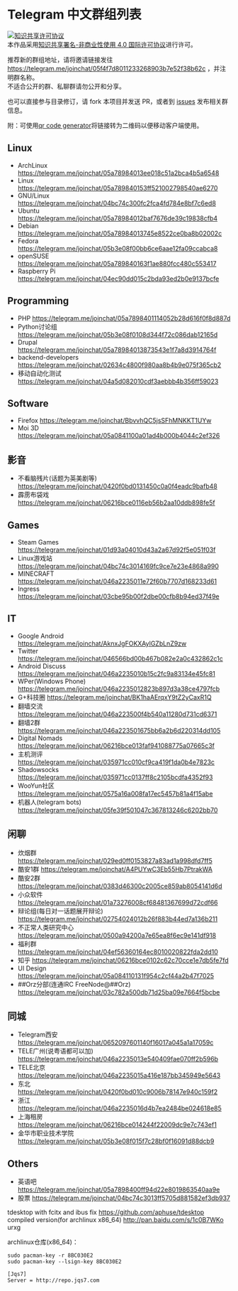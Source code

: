 # Telegram 中文群组列表

<a rel="license" href="http://creativecommons.org/licenses/by-nc/4.0/"><img alt="知识共享许可协议" style="border-width:0" src="https://i.creativecommons.org/l/by-nc/4.0/88x31.png" /></a><br />本<span xmlns:dct="http://purl.org/dc/terms/" href="http://purl.org/dc/dcmitype/Dataset" rel="dct:type">作品</span>采用<a rel="license" href="http://creativecommons.org/licenses/by-nc/4.0/">知识共享署名-非商业性使用 4.0 国际许可协议</a>进行许可。

推荐新的群组地址，请将邀请链接发往 https://telegram.me/joinchat/05f4f7d8011233268903b7e52f38b62c ，并注明群名称。  
不适合公开的群、私聊群请勿公开和分享。

也可以直接参与目录修订，请 fork 本项目并发送 PR，或者到 [issues](https://github.com/jqs7/telegram-chinese-groups/issues) 发布相关群信息。

附：可使用[qr code generator](http://www.qr-code-generator.com/)将链接转为二维码以便移动客户端使用。

## Linux
- ArchLinux https://telegram.me/joinchat/05a78984013ee018c51a2bca4b5a6548
- Linux https://telegram.me/joinchat/05a789840153ff521002798540ae6270
- GNU/Linux https://telegram.me/joinchat/04bc74c300fc2fca4fd784e8bf7c6ed8
- Ubuntu https://telegram.me/joinchat/05a78984012baf7676de39c19838cfb4
- Debian https://telegram.me/joinchat/05a78984013745e8522ce0ba8b02002c
- Fedora https://telegram.me/joinchat/05b3e08f00bb6ce6aae12fa09ccabca8
- openSUSE https://telegram.me/joinchat/05a789840163f1ae880fcc480c553417
- Raspberry Pi https://telegram.me/joinchat/04ec90dd015c2bda93ed2b0e9137bcfe

## Programming
- PHP https://telegram.me/joinchat/05a7898401114052b28d616f0f8d887d
- Python讨论组 https://telegram.me/joinchat/05b3e08f0108d344f72c086dab12165d
- Drupal https://telegram.me/joinchat/05a78984013873543e1f7a8d3914764f
- backend-developers https://telegram.me/joinchat/02634c4800f980aa8b4b9e075f365cb2
- 移动自动化测试 https://telegram.me/joinchat/04a5d082010cdf3aebbb4b356ff59023

## Software
- Firefox https://telegram.me/joinchat/BbvvhQC5jsSFhMNKKT1UYw
- Moi 3D https://telegram.me/joinchat/05a0841100a01ad4b000b4044c2ef326

## 影音
- 不看脑残片(话题为英美剧等) https://telegram.me/joinchat/0420f0bd0131450c0a0f4eadc9bafb48
- 霹雳布袋戏 https://telegram.me/joinchat/06216bce0116eb56b2aa10ddb898fe5f

## Games
- Steam Games https://telegram.me/joinchat/01d93a04010d43a2a67d92f5e051f03f
- Linux游戏站 https://telegram.me/joinchat/04bc74c3014169fc9ce7e23e4868a990
- MINECRAFT https://telegram.me/joinchat/046a2235011e72f60b7707d168233d61
- Ingress https://telegram.me/joinchat/03cbe95b00f2dbe00cfb8b94ed37f49e

## IT
- Google Android https://telegram.me/joinchat/AknxJgFOKXAylGZbLnZ9zw
- Twitter https://telegram.me/joinchat/046566bd00b467b082e2a0c432862c1c
- Android Discuss https://telegram.me/joinchat/046a2235010b15c2fc9a83134e45fc81
- WPer(Windows Phone) https://telegram.me/joinchat/046a2235012823b897d3a38ce4797fcb
- G+科技圈 https://telegram.me/joinchat/BK1haAErqxY9tZ2yCaxR1Q
- 翻墙交流 https://telegram.me/joinchat/046a223500f4b540a11280d731cd6371
- 翻墙2群 https://telegram.me/joinchat/046a223501675bb6a2b6d220314dd105
- Digital Nomads https://telegram.me/joinchat/06216bce013faf941088775a07665c3f
- 主机测评 https://telegram.me/joinchat/035971cc010cf9ca419f1da0b4e7823c
- Shadowsocks https://telegram.me/joinchat/035971cc0137ff8c2105bcdfa4352f93
- WooYun社区 https://telegram.me/joinchat/0575a16a008fa17ec5457b81a4f15abe
- 机器人(telegram bots) https://telegram.me/joinchat/05fe39f501047c367813246c6202bb70

## 闲聊
- 炊烟群 https://telegram.me/joinchat/029ed0ff0153827a83ad1a998dfd7ff5
- 酷安1群 https://telegram.me/joinchat/A4PUYwC3Eb55Hb7PtrakWA
- 酷安2群 https://telegram.me/joinchat/0383d46300c2005ce859ab8054141d6d
- 小众软件 https://telegram.me/joinchat/01a73276008cf68481367699d72cdf66
- 辩论组(每日对一话题展开辩论) https://telegram.me/joinchat/02754024012b26f883b44ed7a136b211
- 不正常人类研究中心 https://telegram.me/joinchat/0500a94200a7e65ea8f6ec9e141df918
- 福利群 https://telegram.me/joinchat/04ef56360164ec8010020822fda2dd10
- 知乎 https://telegram.me/joinchat/06216bce0102c62c70cce1e7db5fe7fd
- UI Design https://telegram.me/joinchat/05a084110131f954c2cf44a2b47f7025
- ##Orz分部(连通IRC FreeNode@##Orz) https://telegram.me/joinchat/03c782a500db71d25ba09e7664f5bcbe

## 同城
- Telegram西安 https://telegram.me/joinchat/0652097601140f16017a045a1a17059c
- TELE广州(说粤语都可以加) https://telegram.me/joinchat/046a2235013e540409fae070ff2b596b
- TELE北京 https://telegram.me/joinchat/046a2235015a416e187bb345949e5643
- 东北 https://telegram.me/joinchat/0420f0bd010c9006b78147e940c159f2
- 浙江 https://telegram.me/joinchat/046a2235016d4b7ea2484be024618e85
- 上海租房 https://telegram.me/joinchat/06216bce014244f22009dc9e7c743ef1
- 金华市职业技术学院 https://telegram.me/joinchat/05b3e08f015f7c28bf0f16091d88dcb9

## Others
- 英语吧 https://telegram.me/joinchat/05a7898400ff94d22e8019863540aa9e
- 股票 https://telegram.me/joinchat/04bc74c3013ff5705d881582ef3db937


tdesktop with fcitx and ibus fix  https://github.com/aphuse/tdesktop  
compiled version(for archlinux x86_64) http://pan.baidu.com/s/1c0B7WKo  urxg  

archlinux仓库(x86_64)：
```
sudo pacman-key -r 8BC030E2
sudo pacman-key --lsign-key 8BC030E2
```
```
[Jqs7]
Server = http://repo.jqs7.com
```
